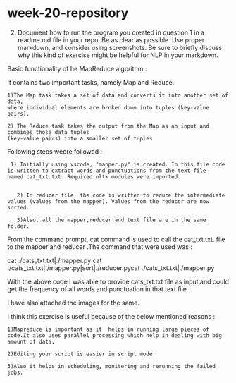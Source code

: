 # week-20-repository



2.	Document how to run the program you created in question 1 in a readme.md file in your repo. Be as clear as possible. Use proper markdown, and consider using screenshots. Be sure to briefly discuss why this kind of exercise might be helpful for NLP in your markdown. 

Basic functionality of he MapReduce algorithm :

It contains two important tasks, namely Map and Reduce.

    1)The Map task takes a set of data and converts it into another set of data, 
    where individual elements are broken down into tuples (key-value pairs).

    2) The Reduce task takes the output from the Map as an input and combines those data tuples 
    (key-value pairs) into a smaller set of tuples

Following  steps weere followed :


     1) Initially using vscode, "mapper.py" is created. In this file code is written to extract words and punctuations from the text file          named cat_txt.txt. Required nltk modules were imported.


       2) In reducer file, the code is written to reduce the intermediate values (values from the mapper). Values from the reducer are now      sorted.

       3)Also, all the mapper,reducer and text file are in the same folder.
       

From the command prompt, cat command is used to call the cat_txt.txt. file to the mapper and reducer .The command that were used was :

cat ./cats_txt.txt|./mapper.py
cat ./cats_txt.txt|./mapper.py|sort|./reducer.pycat ./cats_txt.txt|./mapper.py

With the above code I was able to provide cats_txt.txt file as input and could get the frequency of all words 
and punctuation in that text file.



I have also attached the images for the same. 


I think this exercise is useful because of the below mentioned reasons :

    1)Mapreduce is important as it  helps in running large pieces of code.It also uses parallel processing which help in dealing with big amount of data.
    
    2)Editing your script is easier in script mode.
    
    3)Also it helps in scheduling, monitering and rerunning the failed jobs.
    


